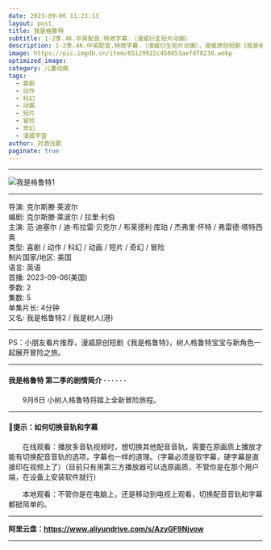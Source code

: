 ```yaml
---
date: 2023-09-06 11:23:13
layout: post
title: 我是格鲁特
subtitle: 1-2季.4K.中英配音.特效字幕.（漫威衍生短片动画）
description: 1-2季.4K.中英配音.特效字幕.（漫威衍生短片动画），漫威原创短剧《我是格鲁特》，树人格鲁特宝宝与新角色一起展开冒险之旅...
image: https://pic.imgdb.cn/item/65129922c458853aefdf8230.webp
optimized_image: 
category: 儿童动画
tags:
  - 喜剧
  - 动作
  - 科幻
  - 动画
  - 短片
  - 冒险
  - 奇幻
  - 漫威宇宙
author: 对酒当歌
paginate: true
---
```


---

![我是格鲁特1](https://pic.imgdb.cn/item/6512990fc458853aefdf69cb.webp)

---

导演: 克尔斯滕·莱波尔  
编剧: 克尔斯滕·莱波尔 / 拉里·利伯  
主演: 范·迪塞尔 / 迪·布拉雷·贝克尔 / 布莱德利·库珀 / 杰弗里·怀特 / 弗雷德·塔特西奥  
类型: 喜剧 / 动作 / 科幻 / 动画 / 短片 / 奇幻 / 冒险  
制片国家/地区: 美国  
语言: 英语  
首播: 2023-09-06(美国)  
季数: 2  
集数: 5  
单集片长: 4分钟  
又名: 我是格鲁特2 / 我是树人(港)  

---

PS：小朋友看片推荐，漫威原创短剧《我是格鲁特》，树人格鲁特宝宝与新角色一起展开冒险之旅。

---

#### 我是格鲁特 第二季的剧情简介 · · · · · ·

　　9月6日 小树人格鲁特将踏上全新冒险旅程。

---

#### 🔔提示：如何切换音轨和字幕

　　在线观看：播放多音轨视频时，想切换其他配音音轨，需要在原画质上播放才能有切换配音音轨的选项，字幕也一样的道理。（字幕必须是软字幕，硬字幕是直接印在视频上了）（目前只有用第三方播放器可以选原画质，不管你是在那个用户端，在设备上安装软件就行）

　　本地观看：不管你是在电脑上，还是移动到电视上观看，切换配音音轨和字幕都挺简单的。

---

**阿里云盘：<https://www.aliyundrive.com/s/AzyGF9Njvow>**

---
